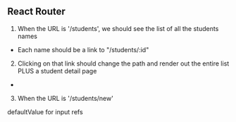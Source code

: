 ## React Router

1. When the URL is '/students', we should see the list of all the students names
  + Each name should be a link to "/students/:id"
2. Clicking on that link should change the path and render out the entire list PLUS a student detail page
  +
3. When the URL is '/students/new'


defaultValue for input
refs

